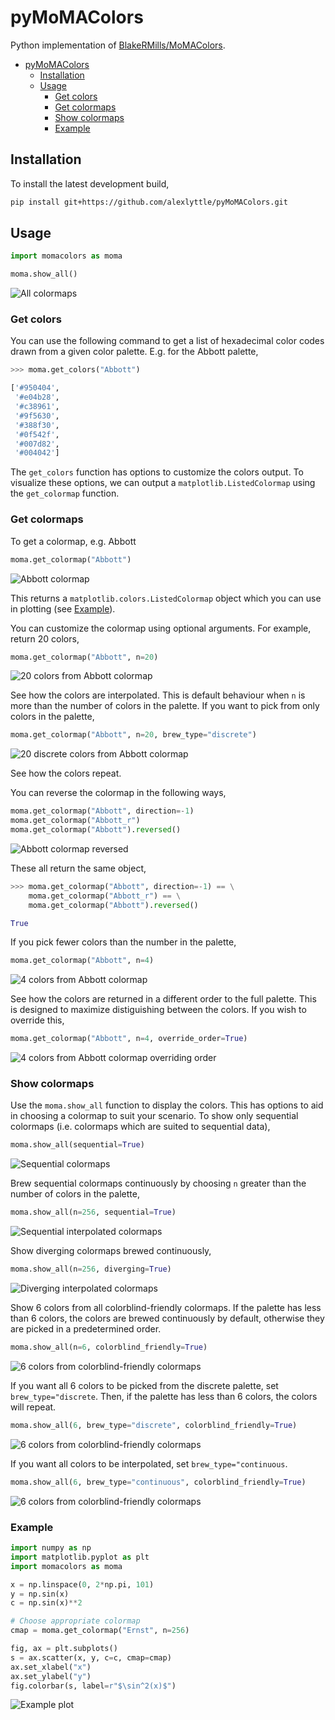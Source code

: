 # pyMoMAColors

Python implementation of [BlakeRMills/MoMAColors](https://github.com/BlakeRMills/MoMAColors).

- [pyMoMAColors](#pymomacolors)
  - [Installation](#installation)
  - [Usage](#usage)
    - [Get colors](#get-colors)
    - [Get colormaps](#get-colormaps)
    - [Show colormaps](#show-colormaps)
    - [Example](#example)

## Installation

To install the latest development build,

```bash
pip install git+https://github.com/alexlyttle/pyMoMAColors.git
```

## Usage

```python
import momacolors as moma

moma.show_all()
```

![All colormaps](images/colormaps.png)

### Get colors

You can use the following command to get a list of hexadecimal color codes drawn from a given color palette. E.g. for the Abbott palette,

```python
>>> moma.get_colors("Abbott")

['#950404',
 '#e04b28',
 '#c38961',
 '#9f5630',
 '#388f30',
 '#0f542f',
 '#007d82',
 '#004042']
```

The `get_colors` function has options to customize the colors output. To visualize these options, we can output a `matplotlib.ListedColormap` using the `get_colormap` function.

### Get colormaps

To get a colormap, e.g. Abbott

```python
moma.get_colormap("Abbott")
```

![Abbott colormap](images/abbott.png)

This returns a `matplotlib.colors.ListedColormap` object which you can use in plotting (see [Example](#example)).

You can customize the colormap using optional arguments. For example, return 20 colors,

```python
moma.get_colormap("Abbott", n=20)
```

![20 colors from Abbott colormap](images/abbott_20.png)

See how the colors are interpolated. This is default behaviour when `n` is more than the number of colors in the palette. If you want to pick from only colors in the palette,

```python
moma.get_colormap("Abbott", n=20, brew_type="discrete")
```

![20 discrete colors from Abbott colormap](images/abbott_20_discrete.png)

See how the colors repeat.

You can reverse the colormap in the following ways,

```python
moma.get_colormap("Abbott", direction=-1)
moma.get_colormap("Abbott_r")
moma.get_colormap("Abbott").reversed()
```

![Abbott colormap reversed](images/abbott_reversed.png)

These all return the same object,

```python
>>> moma.get_colormap("Abbott", direction=-1) == \
    moma.get_colormap("Abbott_r") == \
    moma.get_colormap("Abbott").reversed()

True
```

If you pick fewer colors than the number in the palette,

```python
moma.get_colormap("Abbott", n=4)
```

![4 colors from Abbott colormap](images/abbott_4.png)

See how the colors are returned in a different order to the full palette. This is designed to maximize distiguishing between the colors. If you wish to override this,

```python
moma.get_colormap("Abbott", n=4, override_order=True)
```

![4 colors from Abbott colormap overriding order](images/abbott_4_override.png)

### Show colormaps

Use the `moma.show_all` function to display the colors. This has options to aid in choosing a colormap to suit your scenario. To show only sequential colormaps (i.e. colormaps which are suited to sequential data),

```python
moma.show_all(sequential=True)
```

![Sequential colormaps](images/sequential.png)

Brew sequential colormaps continuously by choosing `n` greater than the number of colors in the palette,

```python
moma.show_all(n=256, sequential=True)
```

![Sequential interpolated colormaps](images/sequential_256.png)

Show diverging colormaps brewed continuously,

```python
moma.show_all(n=256, diverging=True)
```

![Diverging interpolated colormaps](images/diverging_256.png)

Show 6 colors from all colorblind-friendly colormaps. If the palette has less than 6 colors, the colors are brewed continuously by default, otherwise they are picked in a predetermined order.

```python
moma.show_all(n=6, colorblind_friendly=True)
```

![6 colors from colorblind-friendly colormaps](images/colorblind_6.png)

If you want all 6 colors to be picked from the discrete palette, set `brew_type="discrete`. Then, if the palette has less than 6 colors, the colors will repeat.

```python
moma.show_all(6, brew_type="discrete", colorblind_friendly=True)
```

![6 colors from colorblind-friendly colormaps](images/colorblind_6_discrete.png)

If you want all colors to be interpolated, set `brew_type="continuous`.

```python
moma.show_all(6, brew_type="continuous", colorblind_friendly=True)
```

![6 colors from colorblind-friendly colormaps](images/colorblind_6_continuous.png)

### Example

```python
import numpy as np
import matplotlib.pyplot as plt
import momacolors as moma

x = np.linspace(0, 2*np.pi, 101)
y = np.sin(x)
c = np.sin(x)**2

# Choose appropriate colormap
cmap = moma.get_colormap("Ernst", n=256)

fig, ax = plt.subplots()
s = ax.scatter(x, y, c=c, cmap=cmap)
ax.set_xlabel("x")
ax.set_ylabel("y")
fig.colorbar(s, label=r"$\sin^2(x)$")
```

![Example plot](images/example.png)
